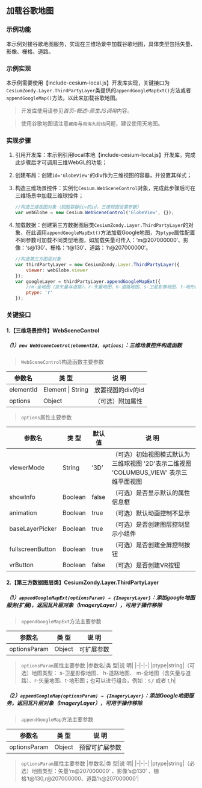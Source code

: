 ## 加载谷歌地图

### 示例功能

本示例对接谷歌地图服务，实现在三维场景中加载谷歌地图，具体类型包括矢量、影像、栅格、道路。

### 示例实现

本示例需要使用【include-cesium-local.js】开发库实现，关键接口为`CesiumZondy.Layer.ThirdPartyLayer`类提供的`appendGoogleMapExt()`方法或者`appendGoogleMap()`方法，以此来加载谷歌地图。

> 开发库使用请参见*首页-概述-原生JS调用*内容。

> 使用谷歌地图请注意`藏南`与`南海九段线`问题，建议使用天地图。

### 实现步骤

1. 引用开发库：本示例引用local本地【include-cesium-local.js】开发库，完成此步骤后才可调用三维WebGL的功能；

2. 创建布局：创建`id='GlobeView'`的div作为三维视图的容器，并设置其样式；

3. 构造三维场景控件：实例化`Cesium.WebSceneControl`对象，完成此步骤后可在三维场景中加载三维球控件；

   ``` javascript
   //构造三维视图对象（视图容器div的id，三维视图设置参数）
   var webGlobe = new Cesium.WebSceneControl('GlobeView', {});
   ```

4. 加载数据：创建第三方数据图层类`CesiumZondy.Layer.ThirdPartyLayer`的对象，在此调用`appendGoogleMapExt()`方法加载Google地图，为`ptype`属性配置不同参数可加载不同类型地图，如加载矢量可传入：‘m@207000000’、影像：‘s@130’、栅格：‘t@130’、道路：‘h@207000000’。

    ``` javascript
    //构造第三方图层对象
    var thirdPartyLayer = new CesiumZondy.Layer.ThirdPartyLayer({
        viewer: webGlobe.viewer
    });
    var googleLayer = thirdPartyLayer.appendGoogleMapExt({
        //m-全地图（含矢量与道路）、r-矢量地图、h-道路地图、s-卫星影像地图、t-地形图
        ptype: 'r'
    });
    ```

### 关键接口

#### 1.【三维场景控件】WebSceneControl

##### （1）`new WebSceneControl(elementId, options)`：三维场景控件构造函数

> `WebSceneControl`构造函数主要参数

|参数名|类 型|说 明|
|-|-|-|
|elementId|Element \| String|放置视图的div的id|
|options|Object|（可选）附加属性|

> `options`属性主要参数

|参数名|类 型|默认值|说 明|
|-|-|-|-|
|viewerMode|String|‘3D’|（可选）初始视图模式默认为三维球视图 '2D'表示二维视图 'COLUMBUS_VIEW' 表示三维平面视图|
|showInfo|Boolean|false|（可选）是否显示默认的属性信息框|
|animation|Boolean|true|（可选）默认动画控制不显示|
|baseLayerPicker|Boolean|true|（可选）是否创建图层控制显示小组件|
|fullscreenButton|Boolean|true|（可选）是否创建全屏控制按钮|
|vrButton|Boolean|false|（可选）是否创建VR按钮|


#### 2.【第三方数据图层类】CesiumZondy.Layer.ThirdPartyLayer

##### （1）`appendGoogleMapExt(optionsParam) → {ImageryLayer}`：添加google地图服务(扩展)，返回瓦片层对象（ImageryLayer），可用于操作移除

> `appendGoogleMapExt`方法主要参数

|参数名|类 型|说 明|
|-|-|-|
|optionsParam|Object|可扩展参数|

> `optionsParam`属性主要参数
|参数名|类 型|说 明|
|-|-|-|
|ptype|string|（可选）地图类型： s-卫星影像地图、 h-道路地图、 m-全地图（含矢量与道路）、r-矢量地图、t-地形图；也可以进行组合，例如：s,r 或者 t,h|

##### （2）`appendGoogleMap(optionsParam) → {ImageryLayer}`：添加Google地图服务，返回瓦片层对象（ImageryLayer），可用于操作移除
> `appendGoogleMap`方法主要参数

|参数名|类 型|说 明|
|-|-|-|
|optionsParam|Object|预留可扩展参数|

> `optionsParam`属性主要参数
|参数名|类 型|说 明|
|-|-|-|
|ptype|string|（必选）地图类型：矢量‘m@207000000’ 、影像‘s@130’ 、栅格‘t@130,r@207000000、道路‘h@207000000’|
